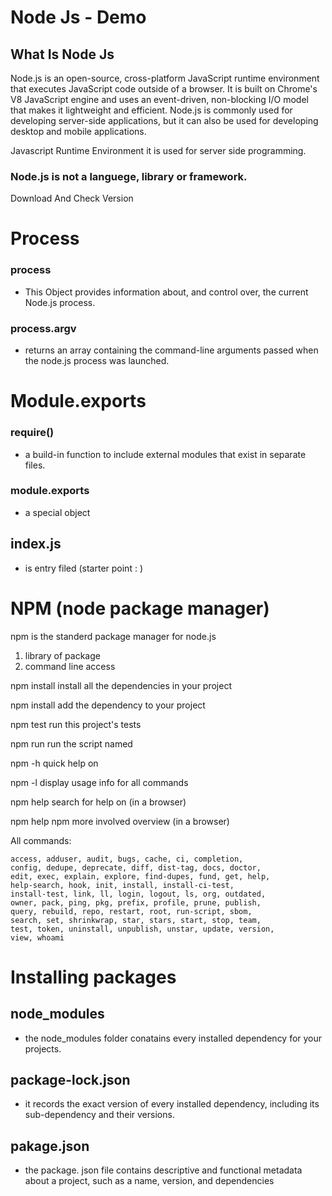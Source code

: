 # Node Js - Demo

## What Is Node Js
Node.js is an open-source, cross-platform JavaScript runtime environment that executes JavaScript code outside of a browser. It is built on Chrome's V8 JavaScript engine and uses an event-driven, non-blocking I/O model that makes it lightweight and efficient. Node.js is commonly used for developing server-side applications, but it can also be used for developing desktop and mobile applications.


Javascript Runtime Environment
it is used for server side programming.

### Node.js is not a languege, library or framework.

Download 
And Check Version


# Process

 ### process 
 - This Object provides information about, and control over, the current Node.js process.

### process.argv
- returns an array containing the command-line arguments passed when the node.js process was launched.

# Module.exports

### require()
- a build-in function to include external modules that exist in separate files.

### module.exports
- a special object

## index.js
- is entry filed (starter point : )


# NPM (node package manager)

npm is the standerd package manager for node.js
 1) library of package
 2) command line access


npm install        install all the dependencies in your project

npm install <foo>  add the <foo> dependency to your project

npm test           run this project's tests

npm run <foo>      run the script named <foo>

npm <command> -h   quick help on <command>

npm -l             display usage info for all commands

npm help <term>    search for help on <term> (in a browser)

npm help npm       more involved overview (in a browser)


All commands:

    access, adduser, audit, bugs, cache, ci, completion,
    config, dedupe, deprecate, diff, dist-tag, docs, doctor,
    edit, exec, explain, explore, find-dupes, fund, get, help,
    help-search, hook, init, install, install-ci-test,
    install-test, link, ll, login, logout, ls, org, outdated,
    owner, pack, ping, pkg, prefix, profile, prune, publish,
    query, rebuild, repo, restart, root, run-script, sbom,
    search, set, shrinkwrap, star, stars, start, stop, team,
    test, token, uninstall, unpublish, unstar, update, version,
    view, whoami



# Installing packages
## node_modules 
- the node_modules folder conatains every installed dependency for your projects.

## package-lock.json 
- it records the exact version of every installed dependency, including its sub-dependency and their versions.


## pakage.json
- the package. json file contains descriptive and functional metadata about a project, such as a name, version, and dependencies
 